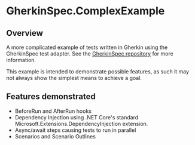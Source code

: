 # GherkinSpec.ComplexExample

## Overview

A more complicated example of tests written in Gherkin using the GherkinSpec test adapter.  See the [GherkinSpec repository](https://github.com/GivePenny/GherkinSpec) for more information.

This example is intended to demonstrate possible features, as such it may not always show the simplest means to achieve a goal.

## Features demonstrated

* BeforeRun and AfterRun hooks
* Dependency Injection using .NET Core's standard Microsoft.Extensions.DependencyInjection extension.
* Async/await steps causing tests to run in parallel
* Scenarios and Scenario Outlines